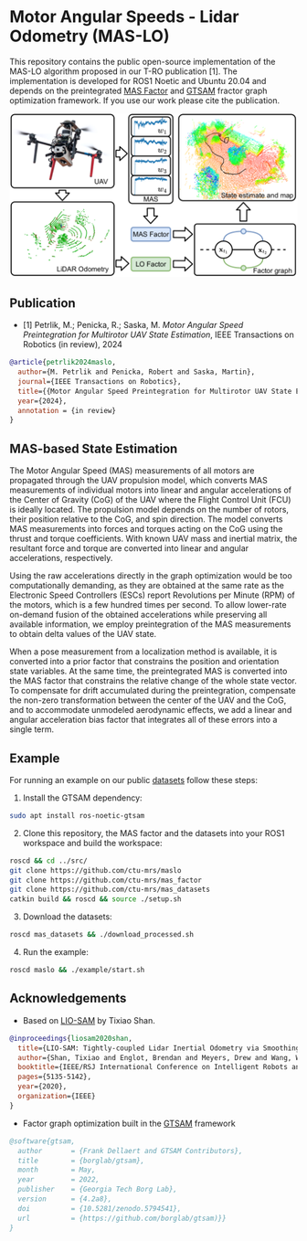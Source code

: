 # Motor Angular Speeds - Lidar Odometry (MAS-LO)

This repository contains the public open-source implementation of the MAS-LO algorithm proposed in our T-RO publication [1].
The implementation is developed for ROS1 Noetic and Ubuntu 20.04 and depends on the preintegrated [MAS Factor](https://github.com/ctu-mrs/mas_factor) and [GTSAM](https://github.com/borglab/gtsam) fractor graph optimization framework.
If you use our work please cite the publication.

![](.fig/maslo_pipeline.png)

## Publication

- [1] Petrlik, M.; Penicka, R.; Saska, M. *Motor Angular Speed Preintegration for Multirotor UAV State Estimation*, IEEE Transactions on Robotics (in review), 2024
```bibtex
@article{petrlik2024maslo,
  author={M. Petrlik and Penicka, Robert and Saska, Martin}, 
  journal={IEEE Transactions on Robotics}, 
  title={{Motor Angular Speed Preintegration for Multirotor UAV State Estimation}}, 
  year={2024},
  annotation = {in review}
}
```
 
## MAS-based State Estimation

The Motor Angular Speed (MAS) measurements of all motors are propagated through the UAV propulsion model, which converts MAS measurements of individual motors into linear and angular accelerations of the Center of Gravity (CoG) of the UAV where the Flight Control Unit (FCU) is ideally located. 
The propulsion model depends on the number of rotors, their position relative to the CoG, and spin direction. 
The model converts MAS measurements into forces and torques acting on the CoG using the thrust and torque coefficients.
With known UAV mass and inertial matrix, the resultant force and torque are converted into linear and angular accelerations, respectively.

Using the raw accelerations directly in the graph optimization would be too computationally demanding, as they are obtained at the same rate as the Electronic Speed Controllers (ESCs) report Revolutions per Minute (RPM) of the motors, which is a few hundred times per second.
To allow lower-rate on-demand fusion of the obtained accelerations while preserving all available information, we employ preintegration of the MAS measurements to obtain delta values of the UAV state.

When a pose measurement from a localization method is available, it is converted into a prior factor that constrains the position and orientation state variables. 
At the same time, the preintegrated MAS is converted into the MAS factor that constrains the relative change of the whole state vector.
To compensate for drift accumulated during the preintegration, compensate the non-zero transformation between the center of the UAV and the CoG, and to accommodate unmodeled aerodynamic effects, we add a linear and angular acceleration bias factor that integrates all of these errors into a single term.

## Example 

For running an example on our public [datasets](https://github.com/ctu-mrs/mas_datasets) follow these steps:

1. Install the GTSAM dependency:
```bash
sudo apt install ros-noetic-gtsam
```
2. Clone this repository, the MAS factor and the datasets into your ROS1 workspace and build the workspace:
```bash
roscd && cd ../src/
git clone https://github.com/ctu-mrs/maslo
git clone https://github.com/ctu-mrs/mas_factor
git clone https://github.com/ctu-mrs/mas_datasets
catkin build && roscd && source ./setup.sh
```
3. Download the datasets:
```bash
roscd mas_datasets && ./download_processed.sh
```
4. Run the example:
```bash
roscd maslo && ./example/start.sh
```

## Acknowledgements

- Based on [LIO-SAM](https://github.com/TixiaoShan/LIO-SAM/tree/master) by Tixiao Shan. 
```bibtex
@inproceedings{liosam2020shan,
  title={LIO-SAM: Tightly-coupled Lidar Inertial Odometry via Smoothing and Mapping},
  author={Shan, Tixiao and Englot, Brendan and Meyers, Drew and Wang, Wei and Ratti, Carlo and Rus Daniela},
  booktitle={IEEE/RSJ International Conference on Intelligent Robots and Systems (IROS)},
  pages={5135-5142},
  year={2020},
  organization={IEEE}
}
```
- Factor graph optimization built in the [GTSAM](https://github.com/borglab/gtsam) framework
```bibtex
@software{gtsam,
  author       = {Frank Dellaert and GTSAM Contributors},
  title        = {borglab/gtsam},
  month        = May,
  year         = 2022,
  publisher    = {Georgia Tech Borg Lab},
  version      = {4.2a8},
  doi          = {10.5281/zenodo.5794541},
  url          = {https://github.com/borglab/gtsam)}}
}
```


